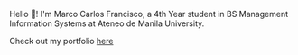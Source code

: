 Hello 👋! I'm Marco Carlos Francisco, a 4th Year student in BS Management Information Systems at Ateneo de Manila University. 

Check out my portfolio <a href="https://marco-francisco.netlify.app/">here</a> 